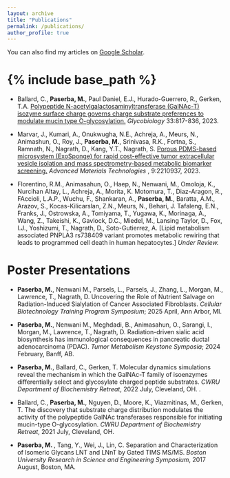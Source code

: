 ```yaml
---
layout: archive
title: "Publications"
permalink: /publications/
author_profile: true
---
```


  You can also find my articles on [Google Scholar](https://scholar.google.com/citations?user=iVey3jgAAAAJ&hl=en).
  
{% include base_path %}
======
*  Ballard, C., <b>Paserba, M.</b>, Paul Daniel, E.J., Hurado-Guerrero, R., Gerken, T.A. [Polypeptide N-acetylgalactosaminyltransferase (GalNAc-T) isozyme surface charge governs charge substrate preferences to modulate mucin type O-glycosylation.](https://academic.oup.com/glycob/article/33/10/817/7239863)<em> Glycobiology</em> 33:817-836, 2023.

* Marvar, J., Kumari, A., Onukwugha, N.E., Achreja, A., Meurs, N., Animashun, O., Roy, J., <b>Paserba, M.</b>, Srinivasa, R.K., Fortna, S., Ramnath, N., Nagrath, D., Kang, Y.T., Nagrath, S. [Porous PDMS-based microsystem (ExoSponge) for rapid cost-effective tumor extracellular vesicle isolation and mass spectrometry-based metabolic biomarker screening.](https://advanced.onlinelibrary.wiley.com/doi/full/10.1002/admt.202201937) <em> Advanced Materials Technologies </em>, 9:2210937, 2023.

* Florentino, R.M., Animasahun, O., Haep, N., Nenwani, M., Omoloja, K., Nurcihan Altay, L., Achreja, A., Morita, K. Motomura, T., Diaz-Aragon, R., FAccioli, L.A.P., Wuchu, F., Shankaran, A., <b>Paserba, M.</b>, Baratta, A.M., Arazov, S., Kocas-Kilicarslan, Z.N., Meurs, N., Behari, J. Tafaleng, E.N., Franks, J., Ostrowska, A., Tomiyama, T., Yugawa, K., Morinaga, A., Wang, Z., Takeishi, K., Gavlock, D.C., Miedel, M., Lansing Taylor, D., Fox, I.J., Yoshizumi, T., Nagrath, D., Soto-Gutierrez, A. [Lipid metabolism associated PNPLA3 rs738409 variant promotes metabolic rewiring that leads to programmed cell death in human hepatocytes.] <em> Under Review.</em>

<b>Poster Presentations</b>
======
* <b>Paserba, M.</b>, Nenwani M., Parsels, L., Parsels, J., Zhang, L., Morgan, M., Lawrence, T., Nagrath, D. Uncovering the Role of Nutrient Salvage on Radiation-Induced Sialylation of Cancer Associated Fibroblasts. <em>Cellular Biotechnology Training Program Symposium</em>; 2025 April, Ann Arbor, MI.

* <b>Paserba, M.</b>, Nenwani M., Meghdadi, B., Animasahun, O., Sarangi, I., Morgan, M., Lawrence, T., Nagrath, D. Radiation-driven sialic acid biosynthesis has immunological consequences in pancreatic ductal adenocarcinoma (PDAC). <em>Tumor Metabolism Keystone Symposia</em>; 2024 February, Banff, AB.

* <b> Paserba, M.</b>, Ballard, C., Gerken, T. Molecular dynamics simulations reveal the mechanism in which the GalNAc-T family of isoenzymes differentially select and glycosylate charged peptide substrates. <em>CWRU Department of Biochemistry Retreat</em>, 2022 July, Cleveland, OH. .

* Ballard, C., <b> Paserba, M.</b>, Nguyen, D., Moore, K., Viazmitinas, M., Gerken, T. The discovery that substrate charge distribution modulates the activity of the polypeptide GalNAc transferases responsible for initiating mucin-type O-glycosylation. <em>CWRU Department of Biochemistry Retreat</em>, 2021 July, Cleveland, OH.

* <b>Paserba, M. </b>, Tang, Y., Wei, J., Lin, C. Separation and Characterization of Isomeric Glycans LNT and LNnT by Gated TIMS MS/MS. <em>Boston University Research in Science and Engineering Symposium</em>, 2017 August, Boston, MA.

